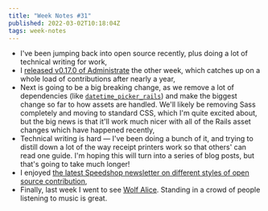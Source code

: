 ```yaml
---
title: "Week Notes #31"
published: 2022-03-02T10:18:04Z
tags: week-notes
---
```


* I've been jumping back into open source recently, plus doing a lot of
  technical writing for work,
* I [released v0.17.0 of Administrate][2] the other week, which catches up on
  a whole load of contributions after nearly a year,
* Next is going to be a big breaking change, as we remove a lot of
  dependencies (like [`datetime_picker_rails`][3]) and make the biggest change
  so far to how assets are handled. We'll likely be removing Sass completely
  and moving to standard CSS, which I'm quite excited about, but the big news
  is that it'll work much nicer with all of the Rails asset changes which have
  happened recently,
* Technical writing is hard — I've been doing a bunch of it, and trying to
  distill down a lot of the way receipt printers work so that others' can read
  one guide. I'm hoping this will turn into a series of blog posts, but that's
  going to take much longer!
* I enjoyed
  [the latest Speedshop newsletter on different styles of open source contribution][1],
* Finally, last week I went to see [Wolf Alice][4]. Standing in a crowd of
  people listening to music is great.

[1]: https://mailchi.mp/railsspeed/on-the-various-oss-fauna?e=02a16b330e
[2]: https://github.com/thoughtbot/administrate/releases/tag/v0.17.0
[3]: https://github.com/thoughtbot/administrate/pull/2136
[4]: https://wolfalice.co.uk
